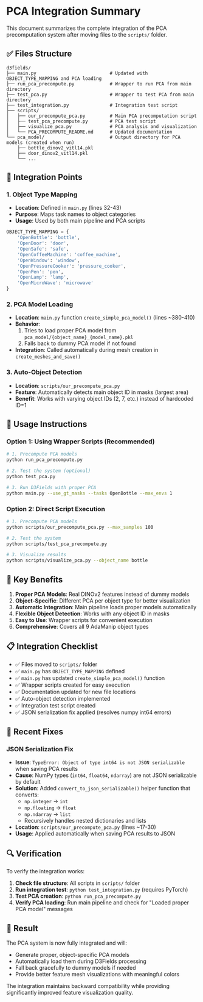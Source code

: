 # PCA Integration Summary

This document summarizes the complete integration of the PCA precomputation system after moving files to the `scripts/` folder.

## ✅ Files Structure

```
d3fields/
├── main.py                           # Updated with OBJECT_TYPE_MAPPING and PCA loading
├── run_pca_precompute.py             # Wrapper to run PCA from main directory
├── test_pca.py                       # Wrapper to test PCA from main directory  
├── test_integration.py               # Integration test script
├── scripts/
│   ├── our_precompute_pca.py         # Main PCA precomputation script
│   ├── test_pca_precompute.py        # PCA test script
│   ├── visualize_pca.py              # PCA analysis and visualization
│   └── PCA_PRECOMPUTE_README.md      # Updated documentation
└── pca_model/                        # Output directory for PCA models (created when run)
    ├── bottle_dinov2_vitl14.pkl
    ├── door_dinov2_vitl14.pkl
    └── ...
```

## 🔧 Integration Points

### 1. Object Type Mapping
- **Location**: Defined in `main.py` (lines 32-43)
- **Purpose**: Maps task names to object categories
- **Usage**: Used by both main pipeline and PCA scripts

```python
OBJECT_TYPE_MAPPING = {
    'OpenBottle': 'bottle',
    'OpenDoor': 'door', 
    'OpenSafe': 'safe',
    'OpenCoffeeMachine': 'coffee_machine',
    'OpenWindow': 'window',
    'OpenPressureCooker': 'pressure_cooker',
    'OpenPen': 'pen',
    'OpenLamp': 'lamp',
    'OpenMicroWave': 'microwave'
}
```

### 2. PCA Model Loading
- **Location**: `main.py` function `create_simple_pca_model()` (lines ~380-410)
- **Behavior**: 
  1. Tries to load proper PCA model from `pca_model/{object_name}_{model_name}.pkl`
  2. Falls back to dummy PCA model if not found
- **Integration**: Called automatically during mesh creation in `create_meshes_and_save()`

### 3. Auto-Object Detection
- **Location**: `scripts/our_precompute_pca.py`
- **Feature**: Automatically detects main object ID in masks (largest area)
- **Benefit**: Works with varying object IDs (2, 7, etc.) instead of hardcoded ID=1

## 🚀 Usage Instructions

### Option 1: Using Wrapper Scripts (Recommended)

```bash
# 1. Precompute PCA models
python run_pca_precompute.py

# 2. Test the system (optional)  
python test_pca.py

# 3. Run D3Fields with proper PCA
python main.py --use_gt_masks --tasks OpenBottle --max_envs 1
```

### Option 2: Direct Script Execution

```bash
# 1. Precompute PCA models
python scripts/our_precompute_pca.py --max_samples 100

# 2. Test the system
python scripts/test_pca_precompute.py

# 3. Visualize results
python scripts/visualize_pca.py --object_name bottle
```

## 🎯 Key Benefits

1. **Proper PCA Models**: Real DINOv2 features instead of dummy models
2. **Object-Specific**: Different PCA per object type for better visualization
3. **Automatic Integration**: Main pipeline loads proper models automatically
4. **Flexible Object Detection**: Works with any object ID in masks
5. **Easy to Use**: Wrapper scripts for convenient execution
6. **Comprehensive**: Covers all 9 AdaManip object types

## 📋 Integration Checklist

- ✅ Files moved to `scripts/` folder
- ✅ `main.py` has `OBJECT_TYPE_MAPPING` defined
- ✅ `main.py` has updated `create_simple_pca_model()` function
- ✅ Wrapper scripts created for easy execution
- ✅ Documentation updated for new file locations
- ✅ Auto-object detection implemented
- ✅ Integration test script created
- ✅ JSON serialization fix applied (resolves numpy int64 errors)

## 🔧 Recent Fixes

### JSON Serialization Fix
- **Issue**: `TypeError: Object of type int64 is not JSON serializable` when saving PCA results
- **Cause**: NumPy types (`int64`, `float64`, `ndarray`) are not JSON serializable by default
- **Solution**: Added `convert_to_json_serializable()` helper function that converts:
  - `np.integer` → `int`
  - `np.floating` → `float`  
  - `np.ndarray` → `list`
  - Recursively handles nested dictionaries and lists
- **Location**: `scripts/our_precompute_pca.py` (lines ~17-30)
- **Usage**: Applied automatically when saving PCA results to JSON

## 🔍 Verification

To verify the integration works:

1. **Check file structure**: All scripts in `scripts/` folder
2. **Run integration test**: `python test_integration.py` (requires PyTorch)
3. **Test PCA creation**: `python run_pca_precompute.py`
4. **Verify PCA loading**: Run main pipeline and check for "Loaded proper PCA model" messages

## 🎉 Result

The PCA system is now fully integrated and will:
- Generate proper, object-specific PCA models
- Automatically load them during D3Fields processing
- Fall back gracefully to dummy models if needed
- Provide better feature mesh visualizations with meaningful colors

The integration maintains backward compatibility while providing significantly improved feature visualization quality. 